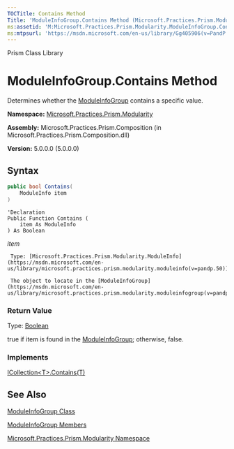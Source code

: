 ```yaml
---
TOCTitle: Contains Method
Title: 'ModuleInfoGroup.Contains Method (Microsoft.Practices.Prism.Modularity)'
ms:assetid: 'M:Microsoft.Practices.Prism.Modularity.ModuleInfoGroup.Contains(Microsoft.Practices.Prism.Modularity.ModuleInfo)'
ms:mtpsurl: 'https://msdn.microsoft.com/en-us/library/Gg405906(v=PandP.50)'
---
```


Prism Class Library

ModuleInfoGroup.Contains Method
===================================

Determines whether the [ModuleInfoGroup](https://msdn.microsoft.com/en-us/library/microsoft.practices.prism.modularity.moduleinfogroup(v=pandp.50)) contains a specific value.

**Namespace:** [Microsoft.Practices.Prism.Modularity](https://msdn.microsoft.com/en-us/library/microsoft.practices.prism.modularity(v=pandp.50))

**Assembly:** Microsoft.Practices.Prism.Composition (in Microsoft.Practices.Prism.Composition.dll)

**Version:** 5.0.0.0 (5.0.0.0)


## Syntax


```C#
public bool Contains(
	ModuleInfo item
)
```
```VB
'Declaration
Public Function Contains ( 
	item As ModuleInfo
) As Boolean
```

*item*  

     Type: [Microsoft.Practices.Prism.Modularity.ModuleInfo](https://msdn.microsoft.com/en-us/library/microsoft.practices.prism.modularity.moduleinfo(v=pandp.50))
	 
     The object to locate in the [ModuleInfoGroup](https://msdn.microsoft.com/en-us/library/microsoft.practices.prism.modularity.moduleinfogroup(v=pandp.50)).

### Return Value

Type: [Boolean](http://msdn2.microsoft.com/en-us/library/a28wyd50)

true if item is found in the [ModuleInfoGroup](https://msdn.microsoft.com/en-us/library/microsoft.practices.prism.modularity.moduleinfogroup(v=pandp.50)); otherwise, false.

### Implements

[ICollection&lt;T&gt;.Contains(T)](http://msdn2.microsoft.com/en-us/library/k5cf1d56)

See Also
--------


[ModuleInfoGroup Class](https://msdn.microsoft.com/en-us/library/microsoft.practices.prism.modularity.moduleinfogroup(v=pandp.50))

[ModuleInfoGroup Members](https://msdn.microsoft.com/en-us/library/microsoft.practices.prism.modularity.moduleinfogroup_members(v=pandp.50))

[Microsoft.Practices.Prism.Modularity Namespace](https://msdn.microsoft.com/en-us/library/microsoft.practices.prism.modularity(v=pandp.50))
